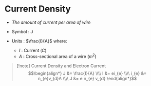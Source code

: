 # Current Density
- *The amount of current per area of wire*

- Symbol : $J$

- Units : $\frac{I}{A}$ where:
	- $I$ : Current ($C$)
	- $A$ : Cross-sectional area of a wire ($m^2$)

> [!note] Current Density and Electron Current
> $$\begin{align*}
J &= \frac{I}{A} \\\\
I &= ei_{e} \\\\
i_{e} &= n_{e}v_{d}A \\\\
J &= e n_{e} v_{d}
\end{align*}$$